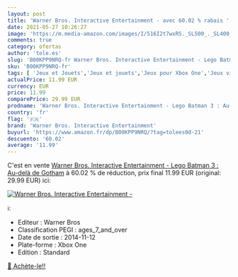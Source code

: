 ```yaml
---
layout: post
title: 'Warner Bros. Interactive Entertainment - avec 60.02 % rabais '
date: 2021-05-27 10:26:27
image: 'https://m.media-amazon.com/images/I/516I2t7wxRS._SL500_._SL400_.jpg'
comments: true
category: ofertas
author: 'tole.es'
slug: 'B00KPP9NRQ-fr Warner Bros. Interactive Entertainment - Lego Batman 3 :...'
sku: 'B00KPP9NRQ-fr'
tags: [ 'Jeux et Jouets','Jeux et jouets','Jeux pour Xbox One','Jeux vidéo','Xbox One:  Consoles, jeux et accessoires','warner bros. interactive entertainment', ]
actualPrice: 11.99 EUR
currency: EUR
price: 11.99
comparePrice: 29.99 EUR
prodname: 'Warner Bros. Interactive Entertainment - Lego Batman 3 : Au-delà de Gotham'
country: 'fr'
flag: '🇫🇷'
brand: 'Warner Bros. Interactive Entertainment'
buyurl: 'https://www.amazon.fr/dp/B00KPP9NRQ/?tag=tolees0d-21'
descuento: '60.02'
average: '11.99'
---
```


C'est en vente [Warner Bros. Interactive Entertainment - Lego Batman 3 : Au-delà de Gotham](https://www.amazon.fr/dp/B00KPP9NRQ/?tag=tolees0d-21)  à  60.02 % de réduction, prix final  11.99 EUR (original: 29.99 EUR) ici:

[![Warner Bros. Interactive Entertainment -](https://m.media-amazon.com/images/I/516I2t7wxRS._SL500_._SL400_.jpg)](https://www.amazon.fr/dp/B00KPP9NRQ/?tag=tolees0d-21)

ℹ️:

- Editeur : Warner Bros
- Classification PEGI : ages_7_and_over
- Date de sortie : 2014-11-12
- Plate-forme : Xbox One
- Edition : Standard

[🛒 Achète-le!!](https://www.amazon.fr/dp/B00KPP9NRQ/?tag=tolees0d-21)
